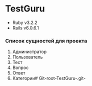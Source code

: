 # TestGuru


* Ruby v3.2.2
* Rails v6.0.6.1


### Список сущностей для проекта
1. Администратор
2. Пользователь
3. Тест
4. Вопрос
5. Ответ
6. Категории# Git-root-TestGuru-.git-

